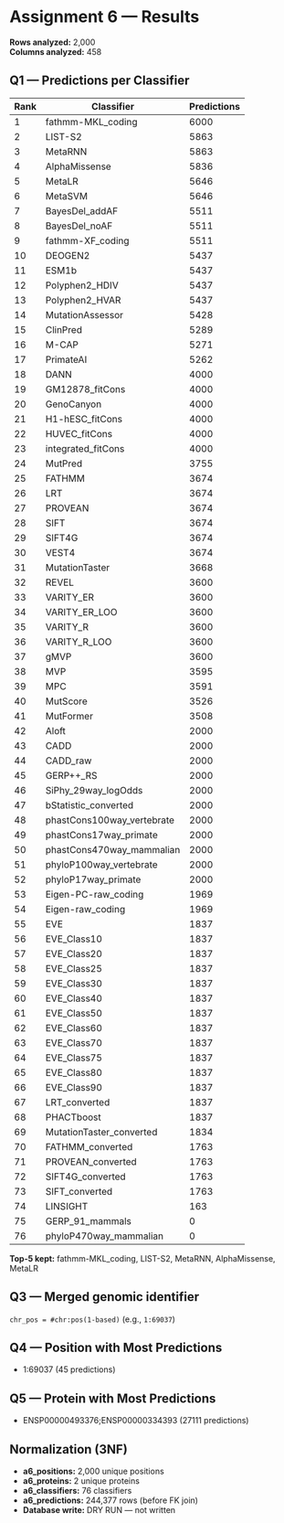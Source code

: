 # Assignment 6 — Results

**Rows analyzed:** 2,000  
**Columns analyzed:** 458

## Q1 — Predictions per Classifier
|Rank|Classifier|Predictions|
|---|---|---|
|1|fathmm-MKL_coding|6000|
|2|LIST-S2|5863|
|3|MetaRNN|5863|
|4|AlphaMissense|5836|
|5|MetaLR|5646|
|6|MetaSVM|5646|
|7|BayesDel_addAF|5511|
|8|BayesDel_noAF|5511|
|9|fathmm-XF_coding|5511|
|10|DEOGEN2|5437|
|11|ESM1b|5437|
|12|Polyphen2_HDIV|5437|
|13|Polyphen2_HVAR|5437|
|14|MutationAssessor|5428|
|15|ClinPred|5289|
|16|M-CAP|5271|
|17|PrimateAI|5262|
|18|DANN|4000|
|19|GM12878_fitCons|4000|
|20|GenoCanyon|4000|
|21|H1-hESC_fitCons|4000|
|22|HUVEC_fitCons|4000|
|23|integrated_fitCons|4000|
|24|MutPred|3755|
|25|FATHMM|3674|
|26|LRT|3674|
|27|PROVEAN|3674|
|28|SIFT|3674|
|29|SIFT4G|3674|
|30|VEST4|3674|
|31|MutationTaster|3668|
|32|REVEL|3600|
|33|VARITY_ER|3600|
|34|VARITY_ER_LOO|3600|
|35|VARITY_R|3600|
|36|VARITY_R_LOO|3600|
|37|gMVP|3600|
|38|MVP|3595|
|39|MPC|3591|
|40|MutScore|3526|
|41|MutFormer|3508|
|42|Aloft|2000|
|43|CADD|2000|
|44|CADD_raw|2000|
|45|GERP++_RS|2000|
|46|SiPhy_29way_logOdds|2000|
|47|bStatistic_converted|2000|
|48|phastCons100way_vertebrate|2000|
|49|phastCons17way_primate|2000|
|50|phastCons470way_mammalian|2000|
|51|phyloP100way_vertebrate|2000|
|52|phyloP17way_primate|2000|
|53|Eigen-PC-raw_coding|1969|
|54|Eigen-raw_coding|1969|
|55|EVE|1837|
|56|EVE_Class10|1837|
|57|EVE_Class20|1837|
|58|EVE_Class25|1837|
|59|EVE_Class30|1837|
|60|EVE_Class40|1837|
|61|EVE_Class50|1837|
|62|EVE_Class60|1837|
|63|EVE_Class70|1837|
|64|EVE_Class75|1837|
|65|EVE_Class80|1837|
|66|EVE_Class90|1837|
|67|LRT_converted|1837|
|68|PHACTboost|1837|
|69|MutationTaster_converted|1834|
|70|FATHMM_converted|1763|
|71|PROVEAN_converted|1763|
|72|SIFT4G_converted|1763|
|73|SIFT_converted|1763|
|74|LINSIGHT|163|
|75|GERP_91_mammals|0|
|76|phyloP470way_mammalian|0|


**Top-5 kept:** fathmm-MKL_coding, LIST-S2, MetaRNN, AlphaMissense, MetaLR

## Q3 — Merged genomic identifier
`chr_pos = #chr:pos(1-based)`  (e.g., `1:69037`)

## Q4 — Position with Most Predictions
- 1:69037 (45 predictions)

## Q5 — Protein with Most Predictions
- ENSP00000493376;ENSP00000334393 (27111 predictions)

## Normalization (3NF)
- **a6_positions:** 2,000 unique positions  
- **a6_proteins:** 2 unique proteins  
- **a6_classifiers:** 76 classifiers  
- **a6_predictions:** 244,377 rows (before FK join)  
- **Database write:** DRY RUN — not written
